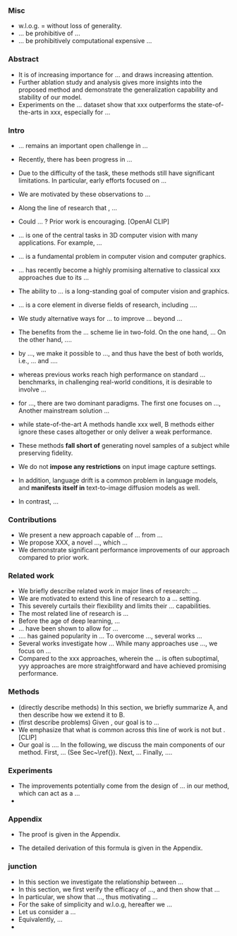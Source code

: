 ### Misc

* w.l.o.g. = without loss of generality.
* ... be prohibitive of ...
* ... be prohibitively computational expensive ...


### Abstract

* It is of increasing importance for ...  and draws increasing attention.
* Further ablation study and analysis gives more insights into the proposed method and demonstrate the generalization capability and stability of our model.
* Experiments on the ... dataset show that xxx outperforms the state-of-the-arts in xxx, especially for ...


### Intro

* ... remains an important open challenge in ...
* Recently, there has been progress in ...
* Due to the difficulty of the task, these methods still have significant limitations. In particular, early efforts focused on ...
* We are motivated by these observations to ...
* Along the line of research that <combines A and B>, ...
* Could ... ? Prior work is encouraging. [OpenAI CLIP]
* ... is one of the central tasks in 3D computer vision with many applications. For example, ...
* ... is a fundamental problem in computer vision and computer graphics.
* ... has recently become a highly promising alternative to classical xxx approaches due to its ...
* The ability to ... is a long-standing goal of computer vision and graphics.
* ... is a core element in diverse fields of research, including ....
* We study alternative ways for ... to improve ... beyond ...
* The benefits from the ... scheme lie in two-fold. On the one hand, ... On the other hand, ....
* by ..., we make it possible to ..., and thus have the best of both worlds, i.e., ... and ....
* whereas previous works reach high performance on standard ... benchmarks, in challenging real-world conditions, it is desirable to involve ...
* for ..., there are two dominant paradigms. The first one focuses on ..., Another mainstream solution ...
* while state-of-the-art A methods handle xxx well, B methods either ignore these cases altogether or only deliver a weak performance.

* These methods **fall short of** generating novel samples of a subject while preserving fidelity.
* We do not **impose any restrictions** on input image capture settings.

* In addition, language drift is a common problem in language models, and **manifests itself in** text-to-image diffusion models as well.
* In contrast, ...


### Contributions

* We present a new approach capable of ... from ...
* We propose XXX, a novel ..., which ...
* We demonstrate significant performance improvements of our approach compared to prior work.


### Related work

* We briefly describe related work in <two> major lines of research: ...
* We are motivated to extend this line of research to a ... setting.
* This severely curtails their flexibility and limits their ... capabilities.
* The most related line of research is ...
* Before the age of deep learning, ...
* ... have been shown to allow for ...
* .... has gained popularity in ... To overcome ..., several works ...
* Several works investigate how ... While many approaches use ..., we focus on ...
* Compared to the xxx approaches, wherein the ... is often suboptimal, yyy approaches are more straightforward and have achieved promising performance.


### Methods

* (directly describe methods) In this section, we briefly summarize A, and then describe how we extend it to B.
* (first describe problems) Given <the input data>, our goal is to ...
* We emphasize that what is common across this line of work is not <any details of the particular methods> but <the appreciation of natural languages as a training signal>. [CLIP]
* Our goal is .... In the following, we discuss the main components of our method. First, ... (See Sec~\ref{}). Next, ... Finally, ....


### Experiments

* The improvements potentially come from the design of ... in our method, which can act as a ...
* 


### Appendix

* The proof is given in the Appendix.

* The detailed derivation of this formula is given in the Appendix.


### junction

* In this section we investigate the relationship between ...
* In this section, we first verify the efficacy of ..., and then show that ...
* In particular, we show that ..., thus motivating ...
* For the sake of simplicity and w.l.o.g, hereafter we ...
* Let us consider a ...
* Equivalently, ...
* 